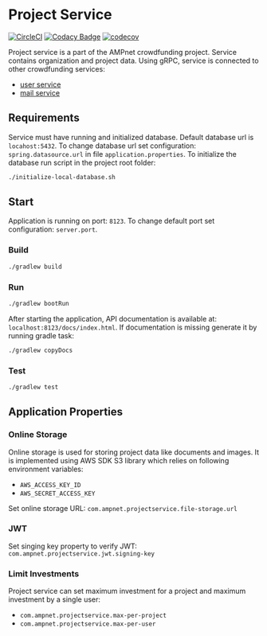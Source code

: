 # Project Service

[![CircleCI](https://circleci.com/gh/AMPnet/project-service/tree/master.svg?style=svg&circle-token=314ec3a03b6c8111c15e7fde04a01f6d387f28bc)](https://circleci.com/gh/AMPnet/project-service/tree/master) [![Codacy Badge](https://api.codacy.com/project/badge/Grade/aae9cf1e57cc4f9ba2aae440c23f2832)](https://www.codacy.com?utm_source=github.com&amp;utm_medium=referral&amp;utm_content=AMPnet/project-service&amp;utm_campaign=Badge_Grade) [![codecov](https://codecov.io/gh/AMPnet/project-service/branch/master/graph/badge.svg)](https://codecov.io/gh/AMPnet/project-service)

Project service is a part of the AMPnet crowdfunding project. Service contains organization and project data. 
Using gRPC, service is connected to other crowdfunding services:

* [user service](https://github.com/AMPnet/user-service)
* [mail service](https://github.com/AMPnet/mail-service)

## Requirements

Service must have running and initialized database. Default database url is `locahost:5432`.
To change database url set configuration: `spring.datasource.url` in file `application.properties`.
To initialize the database run script in the project root folder:

```sh
./initialize-local-database.sh
```

## Start

Application is running on port: `8123`. To change default port set configuration: `server.port`.

### Build

```sh
./gradlew build
```

### Run

```sh
./gradlew bootRun
```

After starting the application, API documentation is available at: `localhost:8123/docs/index.html`.
If documentation is missing generate it by running gradle task:

```sh
./gradlew copyDocs
```

### Test

```sh
./gradlew test
```

## Application Properties

### Online Storage

Online storage is used for storing project data like documents and images. It is implemented using AWS SDK S3 library which relies on following environment variables:

* `AWS_ACCESS_KEY_ID`
* `AWS_SECRET_ACCESS_KEY`

Set online storage URL: `com.ampnet.projectservice.file-storage.url`

### JWT

Set singing key property to verify JWT: `com.ampnet.projectservice.jwt.signing-key`

### Limit Investments

Project service can set maximum investment for a project and maximum investment by a single user:

* `com.ampnet.projectservice.max-per-project`
* `com.ampnet.projectservice.max-per-user`
